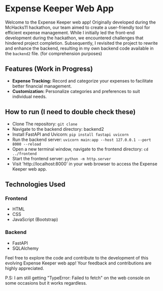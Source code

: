 # Expense Keeper Web App

Welcome to the Expense Keeper web app! Originally developed during the McHacks11 hackathon, our team aimed to create a user-friendly tool for efficient expense management. While I initially led the front-end development during the hackathon, we encountered challenges that hindered project completion. Subsequently, I revisited the project to rewrite and enhance the backend, resulting in my own backend code available in the `backend2` file. (for comprehension purposes) 

## Features (Work in Progress)

- **Expense Tracking:** Record and categorize your expenses to facilitate better financial management.
- **Customization:** Personalize categories and preferences to suit individual needs.

## How to run (I need to double check these)
- Clone The repository: `git clone `
- Navigate to the backend directory: backend2
- Install FastAPI and Uvicorn: `pip install fastapi uvicorn`
- Run the backend server: `uvicorn main:app --host 127.0.0.1 --port 8000 --reload`
- Open a new terminal window, navigate to the frontend directory: `cd ../frontend`
- Start the frontend server: `python -m http.server`
- Visit 'http://localhost:8000' in your web browser to access the Expense Keeper web app.

## Technologies Used

### Frontend
- HTML
- CSS
- JavaScript (Bootstrap)

### Backend
- FastAPI
- SQLAlchemy

Feel free to explore the code and contribute to the development of this evolving Expense Keeper web app! Your feedback and contributions are highly appreciated.

P.S: I am still getting "TypeError: Failed to fetch" on the web console on some occasions but it works regardless. 

